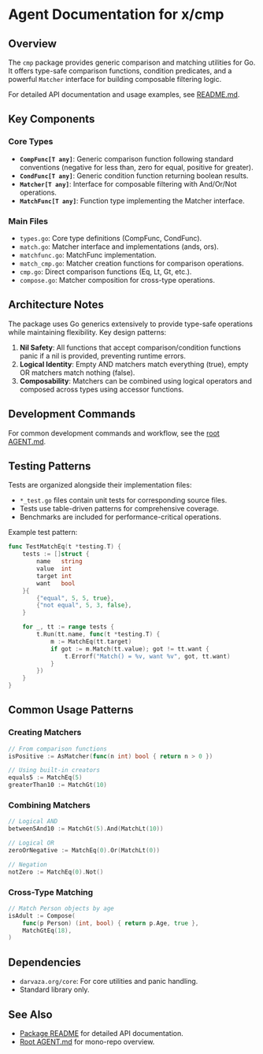 # Agent Documentation for x/cmp

## Overview

The `cmp` package provides generic comparison and matching utilities for Go.
It offers type-safe comparison functions, condition predicates, and a powerful
`Matcher` interface for building composable filtering logic.

For detailed API documentation and usage examples, see [README.md](README.md).

## Key Components

### Core Types

- **`CompFunc[T any]`**: Generic comparison function following standard
  conventions (negative for less than, zero for equal, positive for greater).
- **`CondFunc[T any]`**: Generic condition function returning boolean results.
- **`Matcher[T any]`**: Interface for composable filtering with And/Or/Not
  operations.
- **`MatchFunc[T any]`**: Function type implementing the Matcher interface.

### Main Files

- `types.go`: Core type definitions (CompFunc, CondFunc).
- `match.go`: Matcher interface and implementations (ands, ors).
- `matchfunc.go`: MatchFunc implementation.
- `match_cmp.go`: Matcher creation functions for comparison operations.
- `cmp.go`: Direct comparison functions (Eq, Lt, Gt, etc.).
- `compose.go`: Matcher composition for cross-type operations.

## Architecture Notes

The package uses Go generics extensively to provide type-safe operations while
maintaining flexibility. Key design patterns:

1. **Nil Safety**: All functions that accept comparison/condition functions
   panic if a nil is provided, preventing runtime errors.
2. **Logical Identity**: Empty AND matchers match everything (true), empty OR
   matchers match nothing (false).
3. **Composability**: Matchers can be combined using logical operators and
   composed across types using accessor functions.

## Development Commands

For common development commands and workflow, see the [root AGENT.md](../AGENT.md).

## Testing Patterns

Tests are organized alongside their implementation files:

- `*_test.go` files contain unit tests for corresponding source files.
- Tests use table-driven patterns for comprehensive coverage.
- Benchmarks are included for performance-critical operations.

Example test pattern:

```go
func TestMatchEq(t *testing.T) {
    tests := []struct {
        name   string
        value  int
        target int
        want   bool
    }{
        {"equal", 5, 5, true},
        {"not equal", 5, 3, false},
    }

    for _, tt := range tests {
        t.Run(tt.name, func(t *testing.T) {
            m := MatchEq(tt.target)
            if got := m.Match(tt.value); got != tt.want {
                t.Errorf("Match() = %v, want %v", got, tt.want)
            }
        })
    }
}
```

## Common Usage Patterns

### Creating Matchers

```go
// From comparison functions
isPositive := AsMatcher(func(n int) bool { return n > 0 })

// Using built-in creators
equals5 := MatchEq(5)
greaterThan10 := MatchGt(10)
```

### Combining Matchers

```go
// Logical AND
between5And10 := MatchGt(5).And(MatchLt(10))

// Logical OR
zeroOrNegative := MatchEq(0).Or(MatchLt(0))

// Negation
notZero := MatchEq(0).Not()
```

### Cross-Type Matching

```go
// Match Person objects by age
isAdult := Compose(
    func(p Person) (int, bool) { return p.Age, true },
    MatchGtEq(18),
)
```

## Dependencies

- `darvaza.org/core`: For core utilities and panic handling.
- Standard library only.

## See Also

- [Package README](README.md) for detailed API documentation.
- [Root AGENT.md](../AGENT.md) for mono-repo overview.
